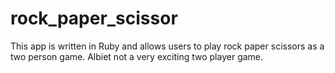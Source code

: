 # rock_paper_scissor

This app is written in Ruby and allows users to play rock paper scissors as a two person game.  Albiet not a very exciting two player game.
